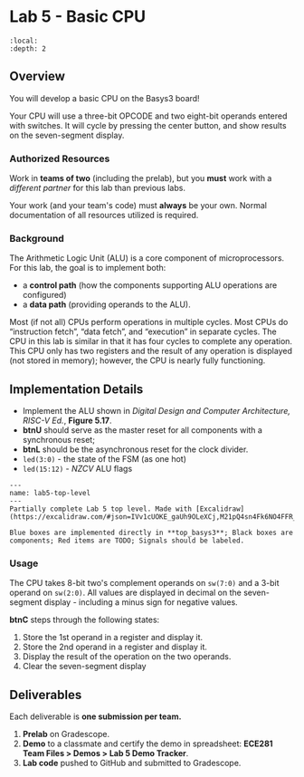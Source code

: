 # Lab 5 - Basic CPU

```{contents}
:local:
:depth: 2
```

## Overview

You will develop a basic CPU on the Basys3 board!

Your CPU will use a three-bit OPCODE and two eight-bit operands entered with switches.
It will cycle by pressing the center button, and show results on the seven-segment display.

### Authorized Resources

Work in **teams of two** (including the prelab),
but you **must** work with a *different partner* for this lab than previous labs.

Your work (and your team's code) must **always** be your own.
Normal documentation of all resources utilized is required.

### Background

The Arithmetic Logic Unit (ALU) is a core component of microprocessors.
For this lab, the goal is to implement both:

- a **control path** (how the components supporting ALU operations are configured)
- a **data path** (providing operands to the ALU).

Most (if not all) CPUs perform operations in multiple cycles.
Most CPUs do “instruction fetch”, “data fetch”, and “execution” in separate cycles.
The CPU in this lab is similar in that it has four cycles to complete any operation.
This CPU only has two registers and the result of any operation is displayed
(not stored in memory); however, the CPU is nearly fully functioning.

## Implementation Details

- Implement the ALU shown in *Digital Design and Computer Architecture, RISC-V Ed.*, **Figure 5.17**.
- **btnU** should serve as the master reset for all components with a synchronous reset;
- **btnL** should be the asynchronous reset for the clock divider.
- `led(3:0)` - the state of the FSM (as one hot)
- `led(15:12)` - $NZCV$ ALU flags

```{figure} img/lab5-top_basys3.excalidraw.svg
---
name: lab5-top-level
---
Partially complete Lab 5 top level. Made with [Excalidraw](https://excalidraw.com/#json=IVv1cUOKE_gaUh9OLeXCj,M21pQ4sn4Fk6NO4FFR_fWQ)

Blue boxes are implemented directly in **top_basys3**; Black boxes are components; Red items are TODO; Signals should be labeled.
```

### Usage

The CPU takes 8-bit two's complement operands on `sw(7:0)` and a 3-bit operand on `sw(2:0)`.
All values are displayed in decimal on the seven-segment display - including a minus sign for negative values.

**btnC** steps through the following states:

1. Store the 1st operand in a register and display it.
2. Store the 2nd operand in a register and display it.
3. Display the result of the operation on the two operands.
4. Clear the seven-segment display

## Deliverables

Each deliverable is **one submission per team.**

1. **Prelab** on Gradescope.
2. **Demo** to a classmate and certify the demo in spreadsheet: **ECE281 Team Files > Demos > Lab 5 Demo Tracker**.
3. **Lab code** pushed to GitHub and submitted to Gradescope.
